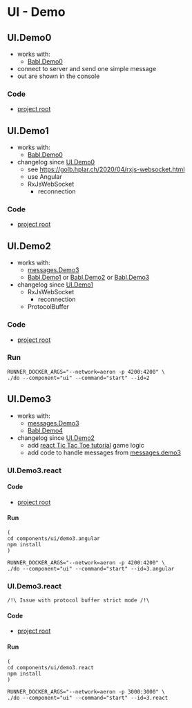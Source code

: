 # UI - Demo

## UI.Demo0
- works with:
    - [Babl.Demo0](../babl/README.md#babldemo0)
- connect to server and send one simple message
- out are shown in the console
### Code
- [project root](./demo0)

## UI.Demo1
- works with:
  - [Babl.Demo0](../babl/README.md#babldemo0)
- changelog since [UI.Demo0](#uidemo0)
  - see https://golb.hplar.ch/2020/04/rxjs-websocket.html
  - use Angular
  - RxJsWebSocket
      - reconnection
### Code
- [project root](./demo1)

## UI.Demo2
- works with:
  - [messages.Demo3](../messages/README.md#messagesdemo2)
  - [Babl.Demo1](../babl/README.md#babldemo1) or [Babl.Demo2](../babl/README.md#babldemo2) or [Babl.Demo3](../babl/README.md#babldemo3)
- changelog since [UI.Demo1](#uidemo1)
  - RxJsWebSocket
      - reconnection
  - ProtocolBuffer
### Code
- [project root](./demo2)
### Run
```shell
RUNNER_DOCKER_ARGS="--network=aeron -p 4200:4200" \
./do --component="ui" --command="start" --id=2
```

## UI.Demo3
- works with:
  - [messages.Demo3](../messages/README.md#messagesdemo3)
  - [Babl.Demo4](../babl/README.md#babldemo4)
- changelog since [UI.Demo2](#uidemo2)
  - add [react Tic Tac Toe tutorial](https://reactjs.org/tutorial/tutorial.html) game logic
  - add code to handle messages from [messages.demo3](../messages/src/demo3.proto) 
### UI.Demo3.react
#### Code
- [project root](./demo3.angular)
#### Run
```shell
(
cd components/ui/demo3.angular 
npm install
)
```
```shell
RUNNER_DOCKER_ARGS="--network=aeron -p 4200:4200" \
./do --component="ui" --command="start" --id=3.angular
```
### UI.Demo3.react
`/!\ Issue with protocol buffer strict mode /!\`
#### Code
- [project root](./demo3.react)
#### Run
```shell
(
cd components/ui/demo3.react 
npm install
)
```
```shell
RUNNER_DOCKER_ARGS="--network=aeron -p 3000:3000" \
./do --component="ui" --command="start" --id=3.react
```
